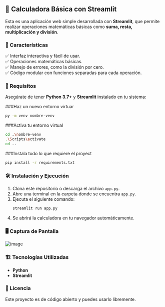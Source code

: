 ## 🧮 Calculadora Básica con Streamlit

Esta es una aplicación web simple desarrollada con **Streamlit**, que permite realizar operaciones matemáticas básicas como **suma, resta, multiplicación y división**.

### 🚀 Características

✅ Interfaz interactiva y fácil de usar.  
✅ Operaciones matemáticas básicas.  
✅ Manejo de errores, como la división por cero.  
✅ Código modular con funciones separadas para cada operación.

### 📌 Requisitos

Asegúrate de tener **Python 3.7+** y **Streamlit** instalado en tu sistema:

###Haz un nuevo entorno virtuar

```sh
py -m venv nombre-venv

```

###Activa tu entorno virtual

```sh
cd .\nombre-venv
.\Scripts\activate
cd ..

```

###Instala todo lo que requiere el proyect

```sh
pip install -r requirements.txt
```

### 🛠 Instalación y Ejecución

1. Clona este repositorio o descarga el archivo `app.py`.
2. Abre una terminal en la carpeta donde se encuentra `app.py`.
3. Ejecuta el siguiente comando:
   ```sh
   streamlit run app.py
   ```
4. Se abrirá la calculadora en tu navegador automáticamente.

### 🖥 Captura de Pantalla

![image](https://github.com/user-attachments/assets/d1935fd5-3dd8-4e71-8f17-d0a9367b0401)

### 🏗 Tecnologías Utilizadas

- **Python**
- **Streamlit**

### 📄 Licencia

Este proyecto es de código abierto y puedes usarlo libremente.
